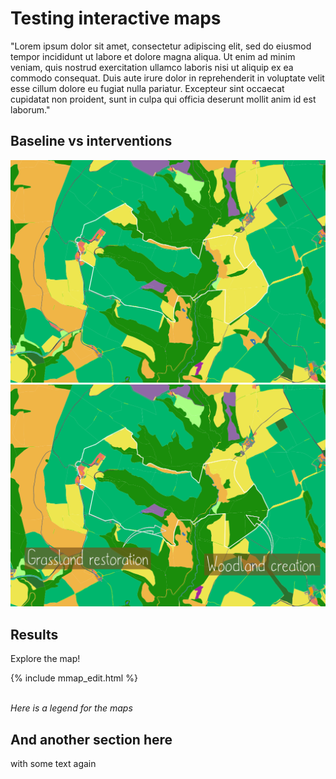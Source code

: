 # Testing interactive maps
 
"Lorem ipsum dolor sit amet, consectetur adipiscing elit, sed do eiusmod tempor incididunt ut labore et dolore magna aliqua. Ut enim ad minim veniam, quis nostrud exercitation ullamco laboris nisi ut aliquip ex ea commodo consequat. Duis aute irure dolor in reprehenderit in voluptate velit esse cillum dolore eu fugiat nulla pariatur. Excepteur sint occaecat cupidatat non proident, sunt in culpa qui officia deserunt mollit anim id est laborum."

## Baseline vs interventions

<div class="juxtapose-container">
 <div class="juxtapose" width = "500">
    <img src="img/baseline2.png"/>
    <img src="img/intervention2_annot.png"/>
 </div>
</div>
<script src="https://cdn.knightlab.com/libs/juxtapose/latest/js/juxtapose.min.js"></script>
<link rel="stylesheet" href="https://cdn.knightlab.com/libs/juxtapose/latest/css/juxtapose.css">


## Results

Explore the map!

<div>
{% include mmap_edit.html %}
</div>
<br style="clear:both" />

*Here is a legend for the maps*

## And another section here
with some text again


